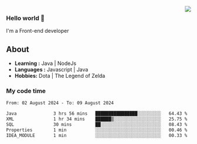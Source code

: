 <img align='right' src="https://github-readme-stats.vercel.app/api?username=jumodada&show_icons=true&theme=vue">

### Hello world 👋

I'm a Front-end developer 
    
## About
-  **Learning :** Java | NodeJs
-  **Languages :** Javascript | Java
-  **Hobbies:** Dota | The Legend of Zelda

### My code time

<!--START_SECTION:waka-->

```txt
From: 02 August 2024 - To: 09 August 2024

Java              3 hrs 56 mins   ████████████████░░░░░░░░░   64.43 %
XML               1 hr 34 mins    ██████▒░░░░░░░░░░░░░░░░░░   25.75 %
SQL               30 mins         ██░░░░░░░░░░░░░░░░░░░░░░░   08.43 %
Properties        1 min           ░░░░░░░░░░░░░░░░░░░░░░░░░   00.46 %
IDEA_MODULE       1 min           ░░░░░░░░░░░░░░░░░░░░░░░░░   00.33 %
```

<!--END_SECTION:waka-->
